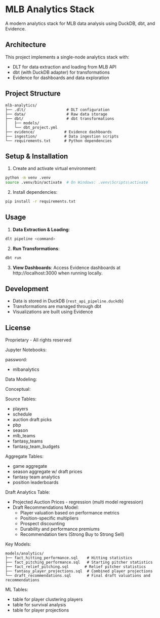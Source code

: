 # MLB Analytics Stack

A modern analytics stack for MLB data analysis using DuckDB, dbt, and Evidence.

## Architecture

This project implements a single-node analytics stack with:
- DLT for data extraction and loading from MLB API
- dbt (with DuckDB adapter) for transformations
- Evidence for dashboards and data exploration

## Project Structure

```
mlb-analytics/
├── .dlt/                  # DLT configuration
├── data/                  # Raw data storage
├── dbt/                   # dbt transformations
│   ├── models/
│   └── dbt_project.yml
├── evidence/             # Evidence dashboards
├── ingestion/            # Data ingestion scripts
└── requirements.txt      # Python dependencies
```

## Setup & Installation

1. Create and activate virtual environment:
```bash
python -m venv .venv
source .venv/bin/activate  # On Windows: .venv\Scripts\activate
```

2. Install dependencies:
```bash
pip install -r requirements.txt
```

## Usage

1. **Data Extraction & Loading**:
```bash
dlt pipeline <command>
```

2. **Run Transformations**:
```bash
dbt run
```

3. **View Dashboards**:
Access Evidence dashboards at http://localhost:3000 when running locally.

## Development

- Data is stored in DuckDB (`rest_api_pipeline.duckdb`)
- Transformations are managed through dbt
- Visualizations are built using Evidence

## License

Proprietary - All rights reserved

Jupyter Notebooks:

password: 
- mlbanalytics

Data Modeling:

Conceptual:

Source Tables:
- players
- schedule
- auction draft picks
- pbp
- season
- mlb_teams 
- fantasy_teams
- fantasy_team_budgets

Aggregate Tables:
- game aggregate
- season aggregate w/ draft prices
- fantasy team analytics
- position leaderboards

Draft Analytics Table:
- Projected Auction Prices - regression (multi model regression)
- Draft Recommendations Model:
  - Player valuation based on performance metrics
  - Position-specific multipliers
  - Prospect discounting
  - Durability and performance premiums
  - Recommendation tiers (Strong Buy to Strong Sell)

Key Models:
```
models/analytics/
├── fact_hitting_performance.sql    # Hitting statistics
├── fact_pitching_performance.sql   # Starting pitcher statistics
├── fact_relief_pitching.sql       # Relief pitcher statistics
├── fantasy_player_projections.sql  # Combined player projections
└── draft_recommendations.sql       # Final draft valuations and recommendations
```

ML Tables:
- table for player clustering players
- table for survival analysis
- table for player projections
